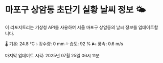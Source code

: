 
# 마포구 상암동 초단기 실황 날씨 정보 🌤️

이 리포지토리는 기상청 API를 사용하여 서울 마포구 상암동의 날씨 정보를 업데이트합니다. 

🌡️ 기온: 24.8 ℃
💧 강수량: 0 mm
💦 습도: 92 %
🌬️ 풍속: 0.6 m/s

마지막 업데이트 시각: 2025년 07월 25일 06시 11분    
